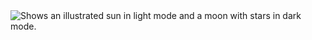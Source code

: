 <picture>
  <source media="(prefers-color-scheme: dark)" srcset="https://github.com/TheRedOperator/armoury/assets/82178978/9959b452-16b6-4363-adbe-3a6c266f1afe">
  <source media="(prefers-color-scheme: light)" srcset="https://github.com/TheRedOperator/armoury/assets/82178978/15765613-d2dd-4bb3-a1e7-771b105844e0">
  <img alt="Shows an illustrated sun in light mode and a moon with stars in dark mode." src="https://github.com/TheRedOperator/armoury/assets/82178978/9959b452-16b6-4363-adbe-3a6c266f1afe">
